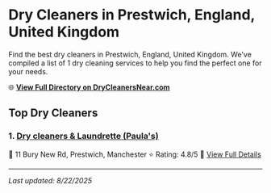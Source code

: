 # Dry Cleaners in Prestwich, England, United Kingdom

Find the best dry cleaners in Prestwich, England, United Kingdom. We've compiled a list of 1 dry cleaning services to help you find the perfect one for your needs.

🌐 **[View Full Directory on DryCleanersNear.com](https://drycleanersnear.com/city/United%20Kingdom/England/Prestwich)**

## Top Dry Cleaners

### 1. [Dry cleaners & Laundrette (Paula's)](https://drycleanersnear.com/dryCleaner/6892b7457a636409f9a338e6/dry-cleaners-laundrette-paula-s)
📍 11 Bury New Rd, Prestwich, Manchester
⭐ Rating: 4.8/5
🔗 [View Full Details](https://drycleanersnear.com/dryCleaner/6892b7457a636409f9a338e6/dry-cleaners-laundrette-paula-s)


---

*Last updated: 8/22/2025*
